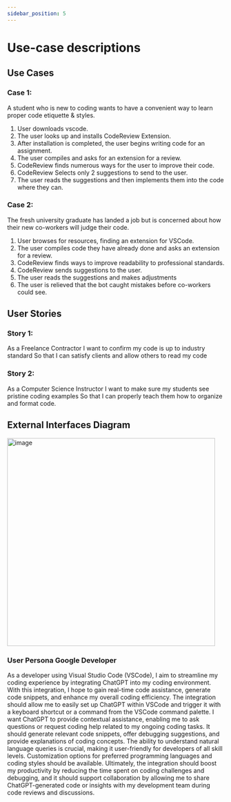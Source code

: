 ```yaml
---
sidebar_position: 5
---
```


# Use-case descriptions


## Use Cases

### **Case 1:**
A student who is new to coding wants to have a convenient way to learn proper code etiquette & styles.
1. User downloads vscode.
2. The user looks up and installs CodeReview Extension.
3. After installation is completed, the user begins writing code for an assignment.
4. The user compiles and asks for an extension for a review.
5. CodeReview finds numerous ways for the user to improve their code.
6. CodeReview Selects only 2 suggestions to send to the user.
7. The user reads the suggestions and then implements them into the code where they can.

### **Case 2:**
The fresh university graduate has landed a job but is concerned about how their new co-workers will judge their code.
1. User browses for resources, finding an extension for VSCode.
2. The user compiles code they have already done and asks an extension for a review.
3. CodeReview finds ways to improve readability to professional standards.
4. CodeReview sends suggestions to the user.
5. The user reads the suggestions and makes adjustments
7. The user is relieved that the bot caught mistakes before co-workers could see.


## User Stories

### **Story 1:**
As a Freelance Contractor 
I want to confirm my code is up to industry standard
So that I can satisfy clients and allow others to read my code

### **Story 2:**
As a Computer Science Instructor 
I want to make sure my students see pristine coding examples
So that I can properly teach them how to organize and format code.

## External Interfaces Diagram
<img width="482" alt="image" src="https://github.com/Capstone-Projects-2023-Fall/project-code-review-chatbot/assets/42981577/d69c15a7-c6ed-47bf-b114-9e07d812eaf9">

### User Persona Google Developer

As a developer using Visual Studio Code (VSCode), I aim to streamline my coding experience by integrating ChatGPT into my coding environment. With this integration, I hope to gain real-time code assistance, generate code snippets, and enhance my overall coding efficiency. The integration should allow me to easily set up ChatGPT within VSCode and trigger it with a keyboard shortcut or a command from the VSCode command palette. I want ChatGPT to provide contextual assistance, enabling me to ask questions or request coding help related to my ongoing coding tasks. It should generate relevant code snippets, offer debugging suggestions, and provide explanations of coding concepts. The ability to understand natural language queries is crucial, making it user-friendly for developers of all skill levels. Customization options for preferred programming languages and coding styles should be available. Ultimately, the integration should boost my productivity by reducing the time spent on coding challenges and debugging, and it should support collaboration by allowing me to share ChatGPT-generated code or insights with my development team during code reviews and discussions.

